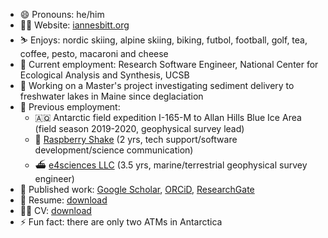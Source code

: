 - 😄 Pronouns: he/him
- 🧑‍💻 Website: [iannesbitt.org](https://www.iannesbitt.org)
- ⛷️ Enjoys: nordic skiing, alpine skiing, biking, futbol, football, golf, tea, coffee, pesto, macaroni and cheese
- 💼 Current employment: Research Software Engineer, National Center for Ecological Analysis and Synthesis, UCSB
- 🔭 Working on a Master's project investigating sediment delivery to freshwater lakes in Maine since deglaciation
- 📜 Previous employment:
    - 🇦🇶 Antarctic field expedition I-165-M to Allan Hills Blue Ice Area (field season 2019-2020, geophysical survey lead)
    - 🌋 [Raspberry Shake](https://raspberryshake.org/) (2 yrs, tech support/software development/science communication)
    - ⛴️ [e4sciences LLC](http://www.e4sciences.com/) (3.5 yrs, marine/terrestrial geophysical survey engineer)
- 📰 Published work: [Google Scholar](https://scholar.google.com/citations?user=voGZIlIAAAAJ&hl=en), [ORCiD](https://orcid.org/0000-0001-5828-6070), [ResearchGate](https://www.researchgate.net/profile/Ian_Nesbitt3)
- 📄 Resume: [download](https://github.com/iannesbitt/iannesbitt/raw/master/NesbittResume.pdf)
- 📄📄 CV: [download](https://github.com/iannesbitt/cv/raw/main/_output/cv.pdf)
- ⚡ Fun fact: there are only two ATMs in Antarctica


<!--
**iannesbitt/iannesbitt** is a ✨ _special_ ✨ repository because its `README.md` (this file) appears on your GitHub profile.

Here are some ideas to get you started:

- 🔭 I’m currently working on ...
- 🌱 I’m currently learning ...
- 👯 I’m looking to collaborate on ...
- 🤔 I’m looking for help with ...
- 💬 Ask me about ...
- 📫 How to reach me: ...
- 😄 Pronouns: he/him
- ⚡ Fun fact: ...
-->
